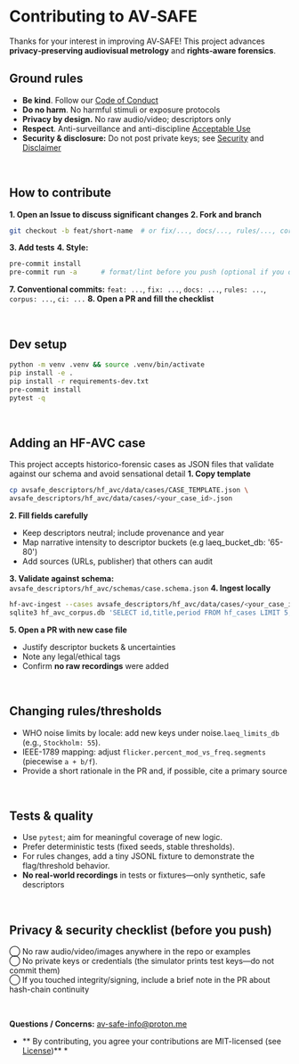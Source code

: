 # Contributing to AV‑SAFE

Thanks for your interest in improving AV‑SAFE! This project advances **privacy‑preserving audiovisual metrology** and **rights‑aware forensics**.

## Ground rules
- **Be kind**. Follow our [Code of Conduct](CODE_OF_CONDUCT.md)
- **Do no harm**. No harmful stimuli or exposure protocols
- **Privacy by design.** No raw audio/video; descriptors only
- **Respect**. Anti-surveillance and anti-discipline [Acceptable Use](ACCEPTABLE_USE.md)
- **Security & disclosure:** Do not post private keys; see [Security](SECURITY.md) and [Disclaimer](DISCLAIMER.md)

<br>

## How to contribute
**1. Open an Issue to discuss significant changes**
**2. Fork and branch**
   ```bash
   git checkout -b feat/short-name  # or fix/..., docs/..., rules/..., corpus/...
   ```
**3. Add tests**
**4. Style:**
   ```bash
   pre-commit install
   pre-commit run -a      # format/lint before you push (optional if you dislike auto-lint)
   ```
**7. Conventional commits:** `feat: ...`, `fix: ...`, `docs: ...`, `rules: ...`, `corpus: ...`, `ci: ...`
**8. Open a PR and fill the checklist**
   
<br>

## Dev setup
```bash
python -m venv .venv && source .venv/bin/activate
pip install -e .
pip install -r requirements-dev.txt
pre-commit install
pytest -q
```
<br>

## Adding an HF-AVC case
This project accepts historico-forensic cases as JSON files that validate against our schema and avoid sensational detail
**1. Copy template**
   ```bash
   cp avsafe_descriptors/hf_avc/data/cases/CASE_TEMPLATE.json \
   avsafe_descriptors/hf_avc/data/cases/<your_case_id>.json
   ```
**2. Fill fields carefully**
- Keep descriptors neutral; include provenance and year
- Map narrative intensity to descriptor buckets (e.g laeq_bucket_db: '65-80')
- Add sources (URLs, publisher) that others can audit

**3. Validate against schema:** ` avsafe_descriptors/hf_avc/schemas/case.schema.json `
**4. Ingest locally**
   ```bash
   hf-avc-ingest --cases avsafe_descriptors/hf_avc/data/cases/<your_case_id>.json
   sqlite3 hf_avc_corpus.db 'SELECT id,title,period FROM hf_cases LIMIT 5;'
   ```
**5. Open a PR with new case file**
- Justify descriptor buckets & uncertainties
- Note any legal/ethical tags
- Confirm **no raw recordings** were added

<br>

## Changing rules/thresholds
- WHO noise limits by locale: add new keys under noise.` laeq_limits_db ` (e.g., `Stockholm: 55`).
- IEEE-1789 mapping: adjust ` flicker.percent_mod_vs_freq.segments ` (piecewise ` a + b/f `).
- Provide a short rationale in the PR and, if possible, cite a primary source

<br>

## Tests & quality
- Use ` pytest `; aim for meaningful coverage of new logic.
- Prefer deterministic tests (fixed seeds, stable thresholds).
- For rules changes, add a tiny JSONL fixture to demonstrate the flag/threshold behavior.
- **No real-world recordings** in tests or fixtures—only synthetic, safe descriptors

<br>

## Privacy & security checklist (before you push)
  ⃝ No raw audio/video/images anywhere in the repo or examples \
  ⃝  No private keys or credentials (the simulator prints test keys—do not commit them) \
  ⃝  If you touched integrity/signing, include a brief note in the PR about hash-chain continuity

<br>


**Questions / Concerns:** [av-safe-info@proton.me](av-safe-info@proton.me)

* ** By contributing, you agree your contributions are MIT-licensed (see [License](LICENSE.md))** *
